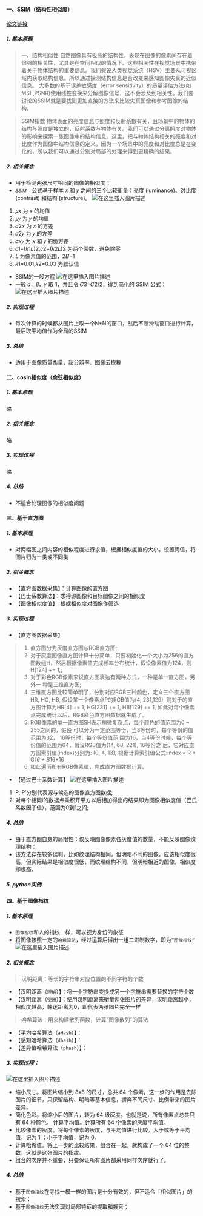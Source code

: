#### 一、SSIM（结构性相似度）
[论文链接](https://ece.uwaterloo.ca/~z70wang/publications/ssim.pdf)
##### 1. 基本原理
>一、结构相似性
>自然图像具有极高的结构性，表现在图像的像素间存在着很强的相关性，尤其是在空间相似的情况下。这些相关性在视觉场景中携带着关于物体结构的重要信息。我们假设人类视觉系统（HSV）主要从可视区域内获取结构信息。所以通过探测结构信息是否改变来感知图像失真的近似信息。
    大多数的基于误差敏感度（error sensitivity）的质量评估方法(如MSE,PSNR)使用线性变换来分解图像信号，这不会涉及到相关性。我们要讨论的SSIM就是要找到更加直接的方法来比较失真图像和参考图像的结构。

> SSIM指数
> 物体表面的亮度信息与照度和反射系数有关，且场景中的物体的结构与照度是独立的，反射系数与物体有关。我们可以通过分离照度对物体的影响来探索一张图像中的结构信息。这里，把与物体结构相关的亮度和对比度作为图像中结构信息的定义。因为一个场景中的亮度和对比度总是在变化的，所以我们可以通过分别对局部的处理来得到更精确的结果。
##### 2. 相关概念
* 用于检测两张尺寸相同的图像的相似度；
* `𝑆𝑆𝐼𝑀  `公式基于样本 𝑥 和 𝑦 之间的三个比较衡量：亮度 (luminance)、对比度 (contrast) 和结构 (structure)。
![在这里插入图片描述](https://img-blog.csdnimg.cn/20200928145411230.png?x-oss-process=image/watermark,type_ZmFuZ3poZW5naGVpdGk,shadow_10,text_aHR0cHM6Ly9ibG9nLmNzZG4ubmV0L1BldGVyVmVn,size_16,color_FFFFFF,t_70#pic_center)

1. 𝜇𝑥 为 𝑥 的均值
2. 𝜇𝑦 为 𝑦 的均值
3. 𝜎2𝑥 为 𝑥 的方差
4. 𝜎2𝑦 为 𝑦 的方差
5. 𝜎𝑥𝑦 为 𝑥 和 𝑦 的协方差
6. 𝑐1=(𝑘1𝐿)2,𝑐2=(𝑘2𝐿)2 为两个常数，避免除零
7. 𝐿 为像素值的范围，2𝐵−1
8. 𝑘1=0.01,𝑘2=0.03 为默认值
* SSIM的一般方程
![在这里插入图片描述](https://img-blog.csdnimg.cn/20200928145530197.png#pic_center)
* 一般 𝛼，𝛽，𝛾 取 1，并且令 𝐶3=𝐶2/2，得到简化的 SSIM 公式：
![在这里插入图片描述](https://img-blog.csdnimg.cn/20200928145606417.png#pic_center)


##### 2. 实现过程
* 每次计算的时候都从图片上取一个N*N的窗口，然后不断滑动窗口进行计算，最后取平均值作为全局的SSIM
##### 3. 总结
* 适用于图像质量衡量，超分辨率、图像去模糊
#### 二、cosin相似度（余弦相似度）
##### 1. 基本原理
略
##### 2. 相关概念
略
##### 3. 实现过程
略
##### 4. 总结
* 不适合处理图像的相似度问题
#### 三、基于直方图
##### 1. 基本原理
* 对两幅图之间内容的相似程度进行求值，根据相似度值的大小，设置阈值，将图片归为一类或不同类
##### 2. 相关概念
* 【直方图数据采集】：计算图像的直方图
* 【巴士系数算法】：求得源图像和目标图像之间的相似度
* 【图像相似度值】：根据相似度对图像作筛选
##### 3. 实现过程
* 【直方图数据采集】
>1.  直方图分为灰度直方图与RGB直方图;
> 2. 对于灰度图像直方图计算十分简单，只要初始化一个大小为256的直方图数组H，然后根据像素值完成频率分布统计，假设像素值为124，则H[124] += 1,;
> 3. 对于彩色RGB像素来说直方图表达有两种方式，一种是单一直方图，另外一
种是三维直方图;
>4. 三维直方图比较简单明了，分别对应RGB三种颜色，定义三个直方图HR,
HG, HB, 假设某一个像素点P的RGB值为(4, 231,129), 则对于的直方图计算为HR[4] += 1,
HG[231] += 1, HB[129] += 1, 如此对每个像素点完成统计以后，RGB彩色直方图数据就生成了。
>5. RGB像素的单一直方图SH表示稍微复杂点，每个颜色的值范围为0 ~ 255之间的，假设
可以分为一定范围等份，当8等份时，每个等份的值范围为32， 16等份时，每个等份值范
围为16，当4等份时候，每个等份值的范围为64，假设RGB值为(14, 68, 221), 16等份之
后，它对应直方图索引值(index)分别为: (0, 4, 13), 根据计算索引值公式:index = R + G*16 + B*16*16
>6. 如此遍历所有RGB像素值，完成直方图数据计算。
* 【通过巴士系数计算】
![在这里插入图片描述](https://img-blog.csdnimg.cn/20200928143540865.png#pic_center)
1. P, P’分别代表源与候选的图像直方图数据;
2. 对每个相同i的数据点乘积开平方以后相加得出的结果即为图像相似度值（巴氏系数因子值），范围为0到1之间;
##### 4. 总结
* 由于直方图自身的局限性：仅反映图像像素各灰度值的数量，不能反映图像纹理结构：
* 该方法存在较多误判，比如纹理结构相同，但明暗不同的图像，应该相似度很高，但实际结果是相似度很低，而纹理结构不同，但明暗相近的图像，相似度却很高。
##### 5. python实例
#### 四、基于图像指纹
##### 1. 基本原理
* `图像指纹`和人的指纹一样，可以视为身份的象征
* 将图像按照一定的`哈希算法`，经过运算后得出一组二进制数字，即为`”图像指纹“`
![在这里插入图片描述](https://img-blog.csdnimg.cn/20200928101959358.png?x-oss-process=image/watermark,type_ZmFuZ3poZW5naGVpdGk,shadow_10,text_aHR0cHM6Ly9ibG9nLmNzZG4ubmV0L1BldGVyVmVn,size_16,color_FFFFFF,t_70#pic_center)

##### 2. 相关概念
> 汉明距离：等长的字符串对应位置的不同字符的个数
* 【汉明距离（`理解`）】：将一个字符串变换成另一个字符串需要替换的字符个数
* 【汉明距离（`使用`）】：使用汉明距离来衡量两张图片的差异，汉明距离越小，相似度越高，韩迷距离为0，即代表两张图片完全一样
> 哈希算法：用来构建散列函数，计算"图像散列"的算法
* 【平均哈希算法（`aHash`）】：
* 【感知哈希算法（`dhash`）】：
* 【差异值哈希算法（`phash`）】：
##### 3. 实现过程：
![在这里插入图片描述](https://img-blog.csdnimg.cn/20200928102637515.png?x-oss-process=image/watermark,type_ZmFuZ3poZW5naGVpdGk,shadow_10,text_aHR0cHM6Ly9ibG9nLmNzZG4ubmV0L1BldGVyVmVn,size_16,color_FFFFFF,t_70#pic_center)

* 缩小尺寸。将图片缩小到 8x8 的尺寸，总共 64 个像素。这一步的作用是去除图片的细节，只保留结构、明暗等基本信息，摒弃不同尺寸、比例带来的图片差异。 
* 简化色彩。将缩小后的图片，转为 64 级灰度。也就是说，所有像素点总共只有 64 种颜色。 计算平均值。计算所有 64 个像素的灰度平均值。 
* 比较像素的灰度。将每个像素的灰度，与平均值进行比较。大于或等于平均值，记为 1 ；小于平均值，记为 0。 
* 计算哈希值。将上一步的比较结果，组合在一起，就构成了一个 64 位的整数，这就是这张图片的指纹。
* 组合的次序并不重要，只要保证所有图片都采用同样次序就行了。 

##### 4. 总结
* 基于`图像指纹`在寻找一模一样的图片是十分有效的，但不适合「相似图片」的搜索；
*  基于`图像指纹`无法实现对局部特征的提取和搜索；

